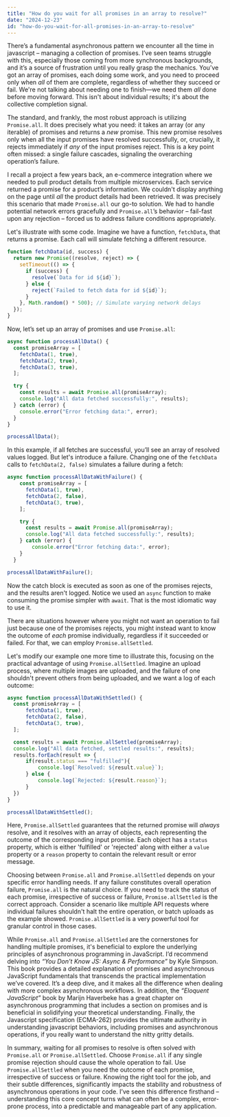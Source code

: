 ```yaml
---
title: "How do you wait for all promises in an array to resolve?"
date: "2024-12-23"
id: "how-do-you-wait-for-all-promises-in-an-array-to-resolve"
---
```


 There’s a fundamental asynchronous pattern we encounter all the time in javascript – managing a collection of promises. I’ve seen teams struggle with this, especially those coming from more synchronous backgrounds, and it’s a source of frustration until you really grasp the mechanics. You’ve got an array of promises, each doing some work, and you need to proceed only when *all* of them are complete, regardless of whether they succeed or fail. We're not talking about needing one to finish—we need them *all* done before moving forward. This isn't about individual results; it's about the collective completion signal.

The standard, and frankly, the most robust approach is utilizing `Promise.all`. It does precisely what you need: it takes an array (or any iterable) of promises and returns a *new* promise. This new promise resolves only when all the input promises have resolved successfully, or, crucially, it rejects immediately if *any* of the input promises reject. This is a key point often missed: a single failure cascades, signaling the overarching operation’s failure.

I recall a project a few years back, an e-commerce integration where we needed to pull product details from multiple microservices. Each service returned a promise for a product’s information. We couldn't display anything on the page until *all* the product details had been retrieved. It was precisely this scenario that made `Promise.all` our go-to solution. We had to handle potential network errors gracefully and `Promise.all`’s behavior – fail-fast upon any rejection – forced us to address failure conditions appropriately.

Let's illustrate with some code. Imagine we have a function, `fetchData`, that returns a promise. Each call will simulate fetching a different resource.

```javascript
function fetchData(id, success) {
  return new Promise((resolve, reject) => {
    setTimeout(() => {
      if (success) {
        resolve(`Data for id ${id}`);
      } else {
        reject(`Failed to fetch data for id ${id}`);
      }
    }, Math.random() * 500); // Simulate varying network delays
  });
}
```

Now, let’s set up an array of promises and use `Promise.all`:

```javascript
async function processAllData() {
  const promiseArray = [
    fetchData(1, true),
    fetchData(2, true),
    fetchData(3, true),
  ];

  try {
    const results = await Promise.all(promiseArray);
    console.log("All data fetched successfully:", results);
  } catch (error) {
    console.error("Error fetching data:", error);
  }
}

processAllData();
```

In this example, if all fetches are successful, you’ll see an array of resolved values logged. But let's introduce a failure. Changing one of the `fetchData` calls to `fetchData(2, false)` simulates a failure during a fetch:

```javascript
async function processAllDataWithFailure() {
    const promiseArray = [
      fetchData(1, true),
      fetchData(2, false),
      fetchData(3, true),
    ];

    try {
      const results = await Promise.all(promiseArray);
      console.log("All data fetched successfully:", results);
    } catch (error) {
        console.error("Error fetching data:", error);
    }
  }

processAllDataWithFailure();
```

Now the catch block is executed as soon as one of the promises rejects, and the results aren't logged. Notice we used an `async` function to make consuming the promise simpler with `await`. That is the most idiomatic way to use it.

There are situations however where you might not want an operation to fail just because one of the promises rejects, you might instead want to know the outcome of *each* promise individually, regardless if it succeeded or failed. For that, we can employ `Promise.allSettled`.

Let's modify our example one more time to illustrate this, focusing on the practical advantage of using `Promise.allSettled`. Imagine an upload process, where multiple images are uploaded, and the failure of one shouldn't prevent others from being uploaded, and we want a log of each outcome:

```javascript
async function processAllDataWithSettled() {
  const promiseArray = [
      fetchData(1, true),
      fetchData(2, false),
      fetchData(3, true),
  ];

  const results = await Promise.allSettled(promiseArray);
  console.log("All data fetched, settled results:", results);
  results.forEach(result => {
      if(result.status === "fulfilled"){
          console.log(`Resolved: ${result.value}`);
      } else {
          console.log(`Rejected: ${result.reason}`);
      }
  })
}

processAllDataWithSettled();
```

Here, `Promise.allSettled` guarantees that the returned promise will *always* resolve, and it resolves with an array of objects, each representing the outcome of the corresponding input promise. Each object has a `status` property, which is either 'fulfilled' or 'rejected' along with either a `value` property or a `reason` property to contain the relevant result or error message.

Choosing between `Promise.all` and `Promise.allSettled` depends on your specific error handling needs. If any failure constitutes overall operation failure, `Promise.all` is the natural choice. If you need to track the status of each promise, irrespective of success or failure, `Promise.allSettled` is the correct approach. Consider a scenario like multiple API requests where individual failures shouldn't halt the entire operation, or batch uploads as the example showed. `Promise.allSettled` is a very powerful tool for granular control in those cases.

While `Promise.all` and `Promise.allSettled` are the cornerstones for handling multiple promises, it's beneficial to explore the underlying principles of asynchronous programming in JavaScript. I’d recommend delving into *“You Don’t Know JS: Async & Performance”* by Kyle Simpson. This book provides a detailed explanation of promises and asynchronous JavaScript fundamentals that transcends the practical implementation we’ve covered. It’s a deep dive, and it makes all the difference when dealing with more complex asynchronous workflows. In addition, the *“Eloquent JavaScript”* book by Marijn Haverbeke has a great chapter on asynchronous programming that includes a section on promises and is beneficial in solidifying your theoretical understanding. Finally, the Javascript specification (ECMA-262) provides the ultimate authority in understanding javascript behaviors, including promises and asynchronous operations, if you really want to understand the nitty gritty details.

In summary, waiting for all promises to resolve is often solved with `Promise.all` or `Promise.allSettled`. Choose `Promise.all` if any single promise rejection should cause the whole operation to fail. Use `Promise.allSettled` when you need the outcome of each promise, irrespective of success or failure. Knowing the right tool for the job, and their subtle differences, significantly impacts the stability and robustness of asynchronous operations in your code. I’ve seen this difference firsthand – understanding this core concept turns what can often be a complex, error-prone process, into a predictable and manageable part of any application.
